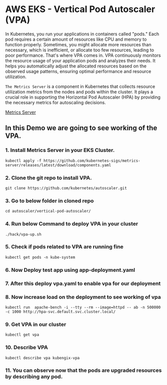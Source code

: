 
# AWS EKS - Vertical Pod Autoscaler (VPA)

In Kubernetes, you run your applications in containers called "pods." Each pod requires a certain amount of resources like CPU and memory to function properly. Sometimes, you might allocate more resources than necessary, which is inefficient, or allocate too few resources, leading to poor performance.
That's where VPA comes in. VPA continuously monitors the resource usage of your application pods and analyzes their needs. It helps you automatically adjust the allocated resources based on the observed usage patterns, ensuring optimal performance and resource utilization.
 
 `The Metrics Server` is a component in Kubernetes that collects resource utilization metrics from the nodes and pods within the cluster. It plays a crucial role in supporting the Horizontal Pod Autoscaler (HPA) by providing the necessary metrics for autoscaling decisions.

[Metrics Server](https://docs.aws.amazon.com/eks/latest/userguide/metrics-server.html)

## In this Demo   we are going to see working of the VPA.

### 1. Install Metrics Server in your EKS Cluster.

`kubectl apply -f https://github.com/kubernetes-sigs/metrics-server/releases/latest/download/components.yaml`

### 2. Clone the git repo to install VPA.
`git clone https://github.com/kubernetes/autoscaler.git`

### 3. Go to below folder in cloned repo

`cd autoscaler/vertical-pod-autoscaler/`

### 4. Run below Command to deploy VPA in your cluster
```
./hack/vpa-up.sh

```

### 5. Check if pods related to VPA are running fine
```
kubectl get pods -n kube-system
```
### 6. Now Deploy test app using app-deployment.yaml

### 7. After this deploy vpa.yaml to enable vpa for  our deployment

### 8. Now increase load on the deployment to see working of vpa

```
kubectl run  apache-bench -i --tty --rm --image=httpd -- ab -n 500000 -c 1000 http://hpa-svc.default.svc.cluster.local/
```

### 9. Get VPA in our cluster
 `kubectl get vpa`

### 10. Describe VPA
`kubectl describe vpa kubengix-vpa`

### 11. You can observe now that the pods are upgraded resources by describing any pod.


